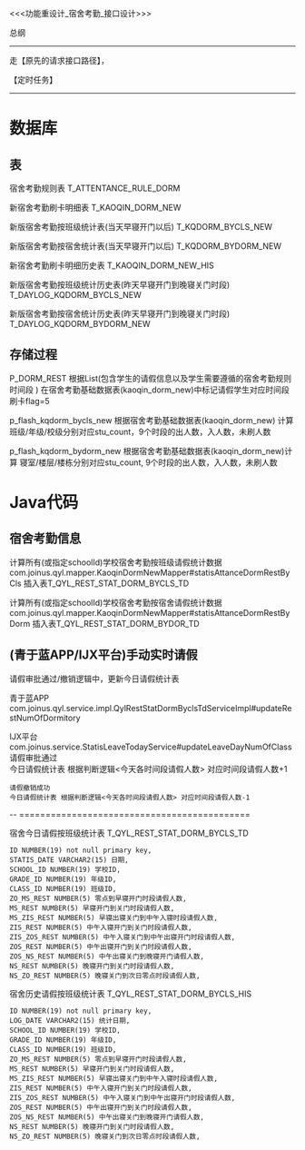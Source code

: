 

<<<功能重设计_宿舍考勤_接口设计>>>

总纲

-----------------------------------------------------------------------------------------
走【原先的请求接口路径】，

【定时任务】

-----------------------------------------------------------------------------------------



# 数据库

## 表

宿舍考勤规则表
T_ATTENTANCE_RULE_DORM

新宿舍考勤刷卡明细表
T_KAOQIN_DORM_NEW

新版宿舍考勤按班级统计表(当天早寝开门以后)
T_KQDORM_BYCLS_NEW

新版宿舍考勤按宿舍统计表(当天早寝开门以后)
T_KQDORM_BYDORM_NEW


新宿舍考勤刷卡明细历史表
T_KAOQIN_DORM_NEW_HIS

新版宿舍考勤按班级统计历史表(昨天早寝开门到晚寝关门时段)
T_DAYLOG_KQDORM_BYCLS_NEW

新版宿舍考勤按宿舍统计历史表(昨天早寝开门到晚寝关门时段)
T_DAYLOG_KQDORM_BYDORM_NEW



## 存储过程

P_DORM_REST
根据List<RESTINFO>(包含学生的请假信息以及学生需要遵循的宿舍考勤规则时间段 ) 在宿舍考勤基础数据表(kaoqin_dorm_new)中标记请假学生对应时间段刷卡flag=5

p_flash_kqdorm_bycls_new 
根据宿舍考勤基础数据表(kaoqin_dorm_new) 计算 班级/年级/校级分别对应stu_count，9个时段的出人数，入人数，未刷人数

p_flash_kqdorm_bydorm_new
根据宿舍考勤基础数据表(kaoqin_dorm_new)计算 寝室/楼层/楼栋分别对应stu_count, 9个时段的出人数，入人数，未刷人数 



# Java代码




## 宿舍考勤信息


计算所有(或指定schoolId)学校宿舍考勤按班级请假统计数据
com.joinus.qyl.mapper.KaoqinDormNewMapper#statisAttanceDormRestByCls
插入表T_QYL_REST_STAT_DORM_BYCLS_TD


计算所有(或指定schoolId)学校宿舍考勤按宿舍请假统计数据
com.joinus.qyl.mapper.KaoqinDormNewMapper#statisAttanceDormRestByDorm
插入表T_QYL_REST_STAT_DORM_BYDOR_TD




## (青于蓝APP/IJX平台)手动实时请假

请假审批通过/撤销逻辑中，更新今日请假统计表


青于蓝APP
com.joinus.qyl.service.impl.QylRestStatDormByclsTdServiceImpl#updateRestNumOfDormitory

IJX平台
com.joinus.service.StatisLeaveTodayService#updateLeaveDayNumOfClass
	请假审批通过  
	今日请假统计表 根据判断逻辑<今天各时间段请假人数> 对应时间段请假人数+1

	请假撤销成功 
	今日请假统计表 根据判断逻辑<今天各时间段请假人数> 对应时间段请假人数-1


-- ============================================

宿舍今日请假按班级统计表
T_QYL_REST_STAT_DORM_BYCLS_TD

	ID NUMBER(19) not null primary key,
	STATIS_DATE VARCHAR2(15) 日期,
	SCHOOL_ID NUMBER(19) 学校ID,
	GRADE_ID NUMBER(19) 年级ID,
	CLASS_ID NUMBER(19) 班级ID,
	ZO_MS_REST NUMBER(5) 零点到早寝开门时段请假人数,
	MS_REST NUMBER(5) 早寝开门到关门时段请假人数,
	MS_ZIS_REST NUMBER(5) 早寝出寝关门到中午入寝时段请假人数,
	ZIS_REST NUMBER(5) 中午入寝开门到关门时段请假人数,
	ZIS_ZOS_REST NUMBER(5) 中午入寝关门到中午出寝开门时段请假人数,
	ZOS_REST NUMBER(5) 中午出寝开门到关门时段请假人数,
	ZOS_NS_REST NUMBER(5) 中午出寝关门到晚寝开门请假人数,
	NS_REST NUMBER(5) 晚寝开门到关门时段请假人数,
	NS_ZO_REST NUMBER(5) 晚寝关门到次日零点时段请假人数,


宿舍历史请假按班级统计表
T_QYL_REST_STAT_DORM_BYCLS_HIS

	ID NUMBER(19) not null primary key,
	LOG_DATE VARCHAR2(15) 统计日期,
	SCHOOL_ID NUMBER(19) 学校ID,
	GRADE_ID NUMBER(19) 年级ID,
	CLASS_ID NUMBER(19) 班级ID,
	ZO_MS_REST NUMBER(5) 零点到早寝开门时段请假人数,
	MS_REST NUMBER(5) 早寝开门到关门时段请假人数,
	MS_ZIS_REST NUMBER(5) 早寝出寝关门到中午入寝时段请假人数,
	ZIS_REST NUMBER(5) 中午入寝开门到关门时段请假人数,
	ZIS_ZOS_REST NUMBER(5) 中午入寝关门到中午出寝开门时段请假人数,
	ZOS_REST NUMBER(5) 中午出寝开门到关门时段请假人数,
	ZOS_NS_REST NUMBER(5) 中午出寝关门到晚寝开门请假人数,
	NS_REST NUMBER(5) 晚寝开门到关门时段请假人数,
	NS_ZO_REST NUMBER(5) 晚寝关门到次日零点时段请假人数,





